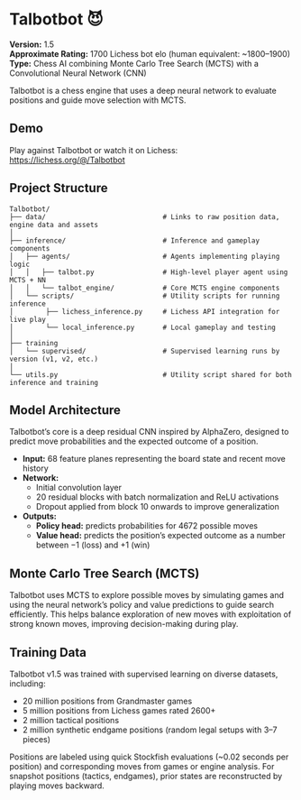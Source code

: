# Talbotbot 😈

**Version:** 1.5  
**Approximate Rating:** 1700 Lichess bot elo (human equivalent: ~1800–1900)  
**Type:** Chess AI combining Monte Carlo Tree Search (MCTS) with a Convolutional Neural Network (CNN)

Talbotbot is a chess engine that uses a deep neural network to evaluate positions and guide move selection with MCTS.

## Demo

Play against Talbotbot or watch it on Lichess:  
https://lichess.org/@/Talbotbot

## Project Structure

```
Talbotbot/
├── data/                             # Links to raw position data, engine data and assets
│ 
├── inference/                        # Inference and gameplay components
│   ├── agents/                       # Agents implementing playing logic
│   │   ├── talbot.py                 # High-level player agent using MCTS + NN
│   │   └── talbot_engine/            # Core MCTS engine components
│   └── scripts/                      # Utility scripts for running inference
│        ├── lichess_inference.py     # Lichess API integration for live play
│        └── local_inference.py       # Local gameplay and testing
│
├── training
│   └── supervised/                   # Supervised learning runs by version (v1, v2, etc.)
│
└── utils.py                          # Utility script shared for both inference and training
```

## Model Architecture

Talbotbot’s core is a deep residual CNN inspired by AlphaZero, designed to predict move probabilities and the expected outcome of a position.

- **Input:** 68 feature planes representing the board state and recent move history  
- **Network:**  
  - Initial convolution layer  
  - 20 residual blocks with batch normalization and ReLU activations  
  - Dropout applied from block 10 onwards to improve generalization  
- **Outputs:**  
  - **Policy head:** predicts probabilities for 4672 possible moves  
  - **Value head:** predicts the position’s expected outcome as a number between −1 (loss) and +1 (win)

## Monte Carlo Tree Search (MCTS)

Talbotbot uses MCTS to explore possible moves by simulating games and using the neural network’s policy and value predictions to guide search efficiently. This helps balance exploration of new moves with exploitation of strong known moves, improving decision-making during play.

## Training Data

Talbotbot v1.5 was trained with supervised learning on diverse datasets, including:

- 20 million positions from Grandmaster games  
- 5 million positions from Lichess games rated 2600+  
- 2 million tactical positions  
- 2 million synthetic endgame positions (random legal setups with 3–7 pieces)

Positions are labeled using quick Stockfish evaluations (~0.02 seconds per position) and corresponding moves from games or engine analysis. For snapshot positions (tactics, endgames), prior states are reconstructed by playing moves backward.